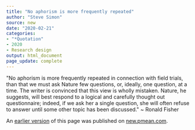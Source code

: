 ```yaml
---
title: "No aphorism is more frequently repeated"
author: "Steve Simon"
source: new
date: "2020-02-21"
categories:
- "*Quotation"
- 2020
- Research design
output: html_document
page_update: complete
---
```


"No aphorism is more frequently repeated in connection with field trials, than that we must ask Nature few questions, or, ideally, one question, at a time. The writer is convinced that this view is wholly mistaken. Nature, he suggests, will best respond to a logical and carefully thought out questionnaire; indeed, if we ask her a single question, she will often refuse to answer until some other topic has been discussed." ~ Ronald Fisher

<!---More--->

An [earlier version][sim2] of this page was published on [new.pmean.com][sim1].

[sim1]: http://new.pmean.com
[sim2]: http://new.pmean.com/one-question/
